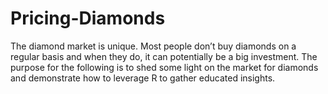 # Pricing-Diamonds
The diamond market is unique. Most people don’t buy diamonds on a regular basis and when they do, it can potentially be a big investment. The purpose for the following is to shed some light on the market for diamonds and demonstrate how to leverage R to gather educated insights.
